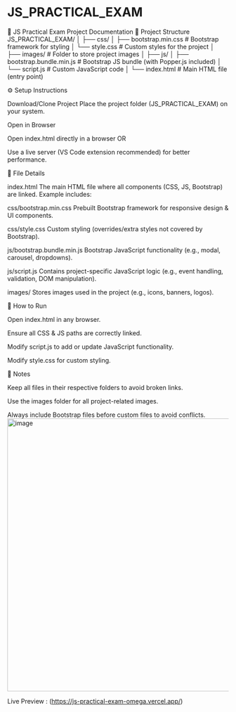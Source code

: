 # JS_PRACTICAL_EXAM

📘 JS Practical Exam Project Documentation
📂 Project Structure
JS_PRACTICAL_EXAM/
│
├── css/
│   ├── bootstrap.min.css       # Bootstrap framework for styling
│   └── style.css               # Custom styles for the project
│
├── images/                     # Folder to store project images
│
├── js/
│   ├── bootstrap.bundle.min.js # Bootstrap JS bundle (with Popper.js included)
│   └── script.js               # Custom JavaScript code
│
└── index.html                  # Main HTML file (entry point)

⚙️ Setup Instructions

Download/Clone Project
Place the project folder (JS_PRACTICAL_EXAM) on your system.

Open in Browser

Open index.html directly in a browser
OR

Use a live server (VS Code extension recommended) for better performance.

📑 File Details

index.html
The main HTML file where all components (CSS, JS, Bootstrap) are linked.
Example includes:

<link rel="stylesheet" href="css/bootstrap.min.css">
<link rel="stylesheet" href="css/style.css">
<script src="js/bootstrap.bundle.min.js"></script>
<script src="js/script.js"></script>


css/bootstrap.min.css
Prebuilt Bootstrap framework for responsive design & UI components.

css/style.css
Custom styling (overrides/extra styles not covered by Bootstrap).

js/bootstrap.bundle.min.js
Bootstrap JavaScript functionality (e.g., modal, carousel, dropdowns).

js/script.js
Contains project-specific JavaScript logic (e.g., event handling, validation, DOM manipulation).

images/
Stores images used in the project (e.g., icons, banners, logos).

🚀 How to Run

Open index.html in any browser.

Ensure all CSS & JS paths are correctly linked.

Modify script.js to add or update JavaScript functionality.

Modify style.css for custom styling.

📌 Notes

Keep all files in their respective folders to avoid broken links.

Use the images folder for all project-related images.

Always include Bootstrap files before custom files to avoid conflicts.
<img width="1804" height="621" alt="image" src="https://github.com/user-attachments/assets/5a4834e6-4113-4e16-a48d-bed08e0c02b0" />

Live Preview : (https://js-practical-exam-omega.vercel.app/)
